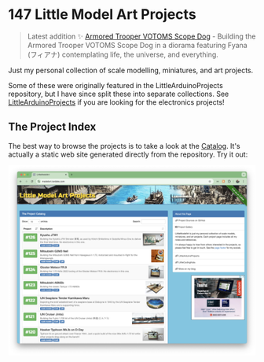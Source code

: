 # 147 Little Model Art Projects

> Latest addition :sparkles: [Armored Trooper VOTOMS Scope Dog](./projects/SciFiAndFantasy/ScopeDog) - Building the Armored Trooper VOTOMS Scope Dog in a diorama featuring Fyana (フィアナ) contemplating life, the universe, and everything.

Just my personal collection of scale modelling, miniatures, and art projects.

Some of these were originally featured in the LittleArduinoProjects repository, but I have since split these into separate collections.
See [LittleArduinoProjects](https://github.com/tardate/LittleArduinoProjects) if you are looking for the electronics projects!

## The Project Index

The best way to browse the projects is to take a look at the
[Catalog](https://modelart.tardate.com/).
It's actually a static web site generated directly from the repository. Try it out:

[![leap-splash](./catalog/assets/images/splash.png?raw=true)](https://modelart.tardate.com/)
